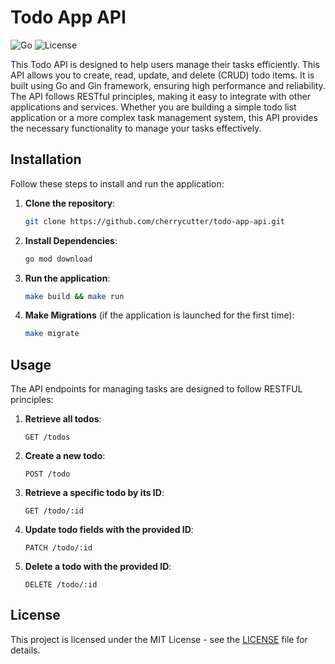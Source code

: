 # Todo App API

![Go](https://img.shields.io/badge/Go-1.22-blue.svg)
![License](https://img.shields.io/badge/License-MIT-green.svg)

This Todo API is designed to help users manage their tasks efficiently. This API allows you to create, read, update, and delete (CRUD) todo items. It is built using Go and Gin framework, ensuring high performance and reliability. The API follows RESTful principles, making it easy to integrate with other applications and services. Whether you are building a simple todo list application or a more complex task management system, this API provides the necessary functionality to manage your tasks effectively.

## Installation

Follow these steps to install and run the application:

1. **Clone the repository**:
    ```sh
    git clone https://github.com/cherrycutter/todo-app-api.git
    ```
2. **Install Dependencies**:
    ```sh
    go mod download
    ```
3. **Run the application**:
    ```sh
    make build && make run
    ```
4. **Make Migrations** (if the application is launched for the first time):
    ```sh
    make migrate
    ```

## Usage

The API endpoints for managing tasks are designed to follow RESTFUL principles:

1. **Retrieve all todos**:
    ```http
    GET /todos
    ```

2. **Create a new todo**:
    ```http
    POST /todo
    ```

3. **Retrieve a specific todo by its ID**:
    ```http
    GET /todo/:id
    ```

4. **Update todo fields with the provided ID**:
    ```http
    PATCH /todo/:id
    ```

5. **Delete a todo with the provided ID**:
    ```http
    DELETE /todo/:id
    ```

## License

This project is licensed under the MIT License - see the [LICENSE](LICENSE) file for details.
